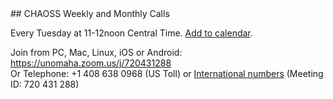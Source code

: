 <a name="calls" />
## CHAOSS Weekly and Monthly Calls

Every Tuesday at 11-12noon Central Time. <a href="https://github.com/chaoss/website/releases/download/v1.0/CHAOSS-Calendar_WeeklySync.ics">Add to calendar</a>.

Join from PC, Mac, Linux, iOS or Android: https://unomaha.zoom.us/j/720431288<br/>
Or Telephone: +1 408 638 0968 (US Toll) or <a href="https://unomaha.zoom.us/zoomconference?m=DKGo2mmIuOv9xSjphoGZZmYKxr5HFrS9">International numbers</a> (Meeting ID: 720 431 288)
